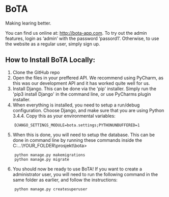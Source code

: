 # BoTA
Making learing better.

You can find us online at: http://bota-app.com. 
To try out the admin features, login as ‘admin’ with the password ‘passord1’. 
Otherwise, to use the website as a regular user, simply sign up.

## How to Install BoTA Locally:

1. Clone the GitHub repo
2. Open the files in your preffered API. We recommend using PyCharm, as this was our development API and it has worked quite well for us.
3. Install Django. This can be done via the 'pip' installer. Simply run the 'pip3 install Django' in the command line, or use PyCharms plugin installer.
4. When everything is installed, you need to setup a run/debug configuration. Choose Django, and make sure that you are using Python 3.4.4. Copy this as your environmental variables:

```
    DJANGO_SETTINGS_MODULE=bota.settings;PYTHONUNBUFFERED=1
```

5. When this is done, you will need to setup the database. This can be done in command line by running these commands inside the C:\...\YOUR_FOLDER\prosjekt\bota>
```
    python manage.py makemigrations
    python manage.py migrate
```

6. You should now be ready to use BoTA! If you want to create a administrator user, you will need to run the following command in the same folder as earlier, and follow the instructions:

```
    python manage.py createsuperuser
```
